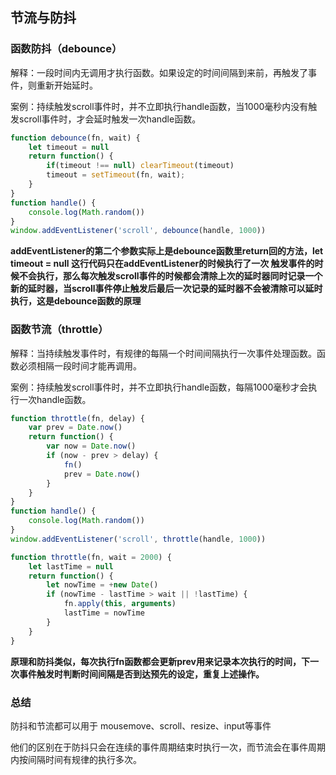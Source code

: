 ## 节流与防抖

### 函数防抖（debounce）

解释：一段时间内无调用才执行函数。如果设定的时间间隔到来前，再触发了事件，则重新开始延时。

案例：持续触发scroll事件时，并不立即执行handle函数，当1000毫秒内没有触发scroll事件时，才会延时触发一次handle函数。

```javascript
function debounce(fn, wait) {
    let timeout = null
    return function() {
        if(timeout !== null) clearTimeout(timeout)
        timeout = setTimeout(fn, wait);
    }
}
function handle() {
    console.log(Math.random())
}
window.addEventListener('scroll', debounce(handle, 1000))
```

**addEventListener的第二个参数实际上是debounce函数里return回的方法，let timeout = null 这行代码只在addEventListener的时候执行了一次 触发事件的时候不会执行，那么每次触发scroll事件的时候都会清除上次的延时器同时记录一个新的延时器，当scroll事件停止触发后最后一次记录的延时器不会被清除可以延时执行，这是debounce函数的原理**

### 函数节流（throttle）

解释：当持续触发事件时，有规律的每隔一个时间间隔执行一次事件处理函数。函数必须相隔一段时间才能再调用。

 案例：持续触发scroll事件时，并不立即执行handle函数，每隔1000毫秒才会执行一次handle函数。

```javascript
function throttle(fn, delay) {
    var prev = Date.now()
    return function() {
        var now = Date.now()
        if (now - prev > delay) {
            fn()
            prev = Date.now()
        }
    }
} 
function handle() {
    console.log(Math.random())
}
window.addEventListener('scroll', throttle(handle, 1000))
```

```javascript
function throttle(fn, wait = 2000) {
    let lastTime = null
    return function() {
        let nowTime = +new Date()
        if (nowTime - lastTime > wait || !lastTime) {
            fn.apply(this, arguments)
            lastTime = nowTime
        }
    }
}
```

**原理和防抖类似，每次执行fn函数都会更新prev用来记录本次执行的时间，下一次事件触发时判断时间间隔是否到达预先的设定，重复上述操作。**

### 总结

防抖和节流都可以用于 mousemove、scroll、resize、input等事件

他们的区别在于防抖只会在连续的事件周期结束时执行一次，而节流会在事件周期内按间隔时间有规律的执行多次。